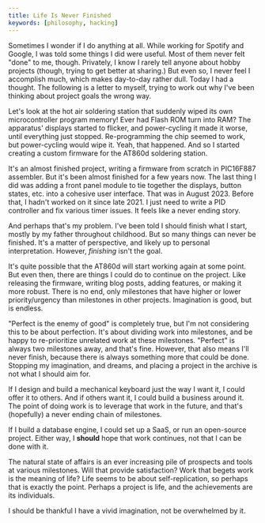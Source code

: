 ```yaml
---
title: Life Is Never Finished
keywords: [philosophy, hacking]
---
```


Sometimes I wonder if I do anything at all.
While working for Spotify and Google, I was told some things I did were useful.
Most of them never felt "done" to me, though.
Privately, I know I rarely tell anyone about hobby projects (though, trying to get better at sharing.)
But even so, I never feel I accomplish much, which makes day-to-day rather dull.
Today I had a thought.
The following is a letter to myself, trying to work out why I've been thinking about project goals the wrong way.

Let's look at the hot air soldering station that suddenly wiped its own microcontroller program memory!
Ever had Flash ROM turn into RAM?
The apparatus' displays started to flicker, and power-cycling it made it worse, until everything just stopped.
Re-programming the chip seemed to work, but power-cycling would wipe it.
Yeah, that happened.
And so I started creating a custom firmware for the AT860d soldering station.

It's an almost finished project, writing a firmware from scratch in PIC16F887 assembler.
But it's been almost finished for a few years now.
The last thing I did was adding a front panel module to tie together the displays, button states, etc. into a cohesive user interface.
That was in August 2023.
Before that, I hadn't worked on it since late 2021.
I just need to write a PID controller and fix various timer issues.
It feels like a never ending story.

And perhaps that's my problem.
I've been told I should finish what I start, mostly by my father throughout childhood.
But so many things can never be finished.
It's a matter of perspective, and likely up to personal interpretation.
However, *finishing* isn't the goal.

It's quite possible that the AT860d will start working again at some point.
But even then, there are things I could do to continue on the project.
Like releasing the firmware, writing blog posts, adding features, or making it more robust.
There is no end, only milestones that have higher or lower priority/urgency than milestones in other projects.
Imagination is good, but is endless.

"Perfect is the enemy of good" is completely true, but I'm not considering this to be about perfection.
It's about dividing work into milestones, and be happy to re-prioritize unrelated work at these milestones.
"Perfect" is always two milestones away, and that's fine.
However, that also means I'll never finish, because there is always something more that could be done.
Stopping my imagination, and dreams, and placing a project in the archive is not what I should aim for.

If I design and build a mechanical keyboard just the way I want it, I could offer it to others.
And if others want it, I could build a business around it.
The point of doing work is to leverage that work in the future, and that's (hopefully) a never ending chain of milestones.

If I build a database engine, I could set up a SaaS, or run an open-source project.
Either way, I **should** hope that work continues, not that I can be done with it.

The natural state of affairs is an ever increasing pile of prospects and tools at various milestones.
Will that provide satisfaction?
Work that begets work is the meaning of life?
Life seems to be about self-replication, so perhaps that is exactly the point.
Perhaps a project is life, and the achievements are its individuals.

I should be thankful I have a vivid imagination, not be overwhelmed by it.

